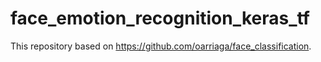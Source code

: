 # face_emotion_recognition_keras_tf
This repository based on https://github.com/oarriaga/face_classification.
